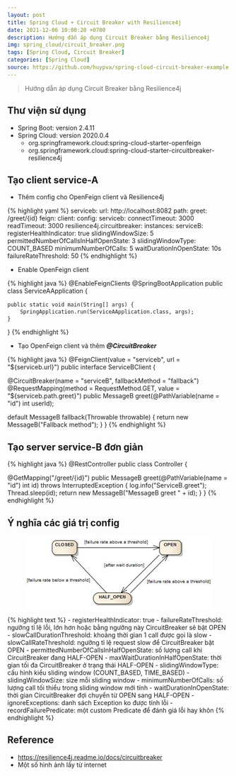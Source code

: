 ```yaml
---
layout: post
title: Spring Cloud + Circuit Breaker with Resilience4j
date: 2021-12-06 10:00:20 +0700
description: Hướng dẫn áp dụng Circuit Breaker bằng Resilience4j
img: spring_cloud/circuit_breaker.png
tags: [Spring Cloud, Circuit Breaker]
categories: [Spring Cloud]
source: https://github.com/huypva/spring-cloud-circuit-breaker-example
---
```


> Hướng dẫn áp dụng Circuit Breaker bằng Resilience4j


## Thư viện sử dụng

- Spring Boot: version 2.4.11
- Spring Cloud: version 2020.0.4
    - org.springframework.cloud:spring-cloud-starter-openfeign
    - org.springframework.cloud:spring-cloud-starter-circuitbreaker-resilience4j

## Tạo client service-A

- Thêm config cho OpenFeign client và Resilience4j

{% highlight yaml %}
serviceb:
  url: http://localhost:8082
  path:
    greet: /greet/{id}
feign:
  client:
    config:
      serviceb:
        connectTimeout: 3000
        readTimeout: 3000
resilience4j.circuitbreaker:
  instances:
    serviceB:
      registerHealthIndicator: true
      slidingWindowSize: 5
      permittedNumberOfCallsInHalfOpenState: 3
      slidingWindowType: COUNT_BASED
      minimumNumberOfCalls: 5
      waitDurationInOpenState: 10s
      failureRateThreshold: 50
{% endhighlight %}

- Enable OpenFeign client

{% highlight java %}
@EnableFeignClients
@SpringBootApplication
public class ServiceAApplication {

	public static void main(String[] args) {
		SpringApplication.run(ServiceAApplication.class, args);
	}

}
{% endhighlight %}

- Tạo OpenFeign client và thêm ***@CircuitBreaker***

{% highlight java %}
@FeignClient(value = "serviceb", url = "${serviceb.url}")
public interface ServiceBClient {

  @CircuitBreaker(name = "serviceB", fallbackMethod = "fallback")
  @RequestMapping(method = RequestMethod.GET, value = "${serviceb.path.greet}")
  public MessageB greet(@PathVariable(name = "id") int userId);

  default MessageB fallback(Throwable throwable) {
    return new MessageB("Fallback method");
  }
}
{% endhighlight %}

## Tạo server service-B đơn giản

{% highlight java %}
@RestController
public class Controller {

  @GetMapping("/greet/{id}")
  public MessageB greet(@PathVariable(name = "id") int id) throws InterruptedException {
    log.info("ServiceB.greet");
    Thread.sleep(id);
    return new MessageB("MessageB greet " + id);
  }
}
{% endhighlight %}

## Ý nghĩa các giá trị config

<div align="center">
    <img src="/assets/img/spring_cloud/circuit_breaker_state_machine.jpeg"/>
</div>

{% highlight text %}
    - registerHealthIndicator: true
    - failureRateThreshold: ngưỡng tỉ lệ lỗi, lớn hơn hoặc bằng ngưỡng này CircuitBreaker sẽ bật OPEN
    - slowCallDurationThreshold: khoảng thời gian 1 call được gọi là slow
    - slowCallRateThreshold: ngưỡng tỉ lệ request slow để CircuitBreaker bật OPEN
    - permittedNumberOfCallsInHalfOpenState: số lượng call khi CircuitBreaker đang HALF-OPEN
    - maxWaitDurationInHalfOpenState: thời gian tối đa CircuitBreaker ở trạng thái HALF-OPEN
    - slidingWindowType: cấu hình kiểu sliding window (COUNT_BASED, TIME_BASED)
    - slidingWindowSize: size mỗi sliding window
    - minimumNumberOfCalls: số lượng call tối thiểu trong sliding window mới tính 
    - waitDurationInOpenState: thời gian CircuitBreaker đợi chuyển từ OPEN sang HALF-OPEN 
    - ignoreExceptions: danh sách Exception ko được tính lỗi
    - recordFailurePredicate: một custom Predicate để đánh giá lỗi hay khôn
{% endhighlight %}

## Reference
- <https://resilience4j.readme.io/docs/circuitbreaker>
- Một số hình ảnh lấy từ internet